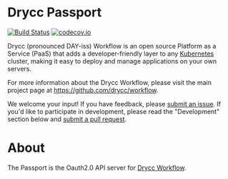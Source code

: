 # Drycc Passport

[![Build Status](https://woodpecker.drycc.cc/api/badges/drycc/passport/status.svg)](https://woodpecker.drycc.cc/drycc/passport)
[![codecov.io](https://codecov.io/github/drycc/passport/coverage.svg?branch=main)](https://codecov.io/github/drycc/passport?branch=main)

Drycc (pronounced DAY-iss) Workflow is an open source Platform as a Service (PaaS) that adds a developer-friendly layer to any [Kubernetes](http://kubernetes.io) cluster, making it easy to deploy and manage applications on your own servers.

For more information about the Drycc Workflow, please visit the main project page at https://github.com/drycc/workflow.

We welcome your input! If you have feedback, please [submit an issue](issues).
If you'd like to participate in development, please read the "Development" section below and [submit a pull request](prs).

# About

The Passport is the Oauth2.0 API server for [Drycc Workflow](https://www.drycc.cc).

